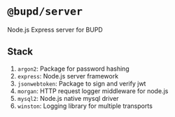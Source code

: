 # `@bupd/server`

Node.js Express server for BUPD

## Stack

1. `argon2`: Package for password hashing
2. `express`: Node.js server framework
3. `jsonwebtoken`: Package to sign and verify jwt
4. `morgan`: HTTP request logger middleware for node.js
5. `mysql2`: Node.js native mysql driver
6. `winston`: Logging library for multiple transports
